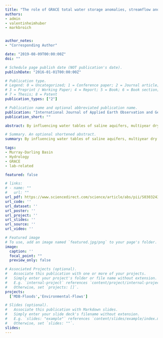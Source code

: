 ```yaml
---
title: "The role of GRACE total water storage anomalies, streamflow and rainfall in stream salinity trends across Australia’s Murray-Darling Basin during and post the Millennium Drought"
authors:
- admin
- valentinheimhuber
- markbroich


author_notes:
- "Corresponding Author"

date: "2019-08-09T00:00:00Z"
doi: ""

# Schedule page publish date (NOT publication's date).
publishDate: "2016-01-01T00:00:00Z"

# Publication type.
# Legend: 0 = Uncategorized; 1 = Conference paper; 2 = Journal article;
# 3 = Preprint / Working Paper; 4 = Report; 5 = Book; 6 = Book section;
# 7 = Thesis; 8 = Patent
publication_types: ["2"]

# Publication name and optional abbreviated publication name.
publication: "International Journal of Applied Earth Observation and Geoinformation"
publication_short: ""

abstract: By influencing water tables of saline aquifers, multiyear dry or wet periods can significantly delay or accelerate dryland salinity, but this effect remains poorly quantified at the large river basin scale. The Gravity and Climate Recovery Experiment (GRACE) satellite measures changes in the total water storage of river systems, providing a unique opportunity for better understanding connections between stream salinity and changes in catchment water storages at the large river basin scale. Here, we quantified the role of GRACE total water storage anomalies (TWSA) in stream salinity variability across Australia’s Murray-Darling Basin (∼1 million km2), while also accounting for streamflow and rainfall. We used the MERRA-2 global land surface model to i) place our findings in the context of the longer-term hydroclimatology (1980-present) and ii) to decompose TWSA into groundwater storage as an alternative driver variable. Multivariate time series regression models (generalized additive mixed models or GAMM) showed that the driver variables could explain 20–50% of the variability in stream salinity across 8 sub-catchments in the Murray Darling Basin. TWSA commonly explained as much variability as streamflow, while groundwater storage and TWSA had very similar explanatory power and rainfall only negligible contributions. The 2000–2009 Millennium Drought and the subsequent La Nina Floods had a predominantly decelerating and accelerating effect on stream salinity respectively and these trends were partially explained by trends in TWSA. Our study illustrates that GRACE can be a useful addition for monitoring and modeling dryland salinity over large river basins.

# Summary. An optional shortened abstract.
summary: By influencing water tables of saline aquifers, multiyear dry or wet periods can significantly delay or accelerate dryland salinity, but this effect remains poorly quantified at the large river basin scale.

tags:
- Murray-Darling Basin
- Hydrology
- GRACE
- lab-related

featured: false

# links:
# - name: ""
#   url: ""
url_pdf: https://www.sciencedirect.com/science/article/abs/pii/S0303243418310675
url_code: ''
url_dataset: ''
url_poster: ''
url_project: ''
url_slides: ''
url_source: ''
url_video: ''

# Featured image
# To use, add an image named `featured.jpg/png` to your page's folder. 
image:
  caption: ''
  focal_point: ""
  preview_only: false

# Associated Projects (optional).
#   Associate this publication with one or more of your projects.
#   Simply enter your project's folder or file name without extension.
#   E.g. `internal-project` references `content/project/internal-project/index.md`.
#   Otherwise, set `projects: []`.
projects: 
  ['MDB-Floods','Environmental-Flows']

# Slides (optional).
#   Associate this publication with Markdown slides.
#   Simply enter your slide deck's filename without extension.
#   E.g. `slides: "example"` references `content/slides/example/index.md`.
#   Otherwise, set `slides: ""`.
slides:
---
```



